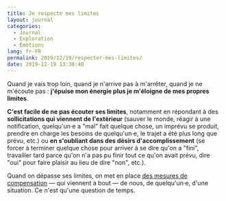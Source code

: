 ```yaml
---
title: Je respecte mes limites
layout: journal
categories:
  - Journal
  - Exploration
  - Émotions
lang: fr-FR
permalink: 2019/12/19/respecter-mes-limites/
date: 2019-12-19 13:38:40
---
```


Quand je vais trop loin, quand je n'arrive pas à m'arrêter, quand je ne m'écoute pas : **j'épuise mon énergie plus je m'éloigne de mes propres limites**.

**C'est facile de ne pas écouter ses limites**, notamment en répondant à des **sollicitations qui viennent de l'extérieur** (sauver le monde, réagir à une notification, quelqu'un·e a "mal" fait quelque chose, un imprévu se produit, prendre en charge les besoins de quelqu'un·e, le trajet a été plus long que prévu, etc.) ou **en s'oubliant dans des désirs d'accomplissement** (se forcer à terminer quelque chose pour arriver à se dire qu'on a "fini", travailler tard parce qu'on n'a pas pu finir tout ce qu'on avait prévu, dire "oui" pour faire plaisir au lieu de dire "non", etc.).

Quand on dépasse ses limites, on met en place [des mesures de compensation](/2019/12/19/mesures-de-compensation/) — qui viennent à bout — de nous, de quelqu'un·e, d'une situation. Ce n'est qu'une question de temps.
